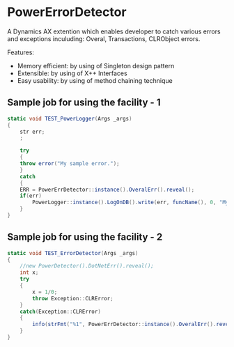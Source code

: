 # PowerErrorDetector
 A Dynamics AX extention which enables developer to catch various errors and exceptions inculuding: Overal, Transactions, CLRObject errors.

Features:
* Memory efficient: by using of Singleton design pattern
* Extensible: by using of X++ Interfaces
* Easy usability: by using of method chaining technique

## Sample job for using the facility - 1
```csharp
static void TEST_PowerLogger(Args _args)
{
    str err;
    ;

    try
    {
	throw error("My sample error.");
    }
    catch
    {
	ERR = PowerErrDetector::instance().OveralErr().reveal();
	if(err)
	    PowerLogger::instance().LogOnDB().write(err, funcName(), 0, "My sample title");
    }
}
```
## Sample job for using the facility - 2
```csharp
static void TEST_ErrorDetector(Args _args)
{
    //new PowerDetector().DotNetErr().reveal();
    int x;
    try
    {
        x = 1/0;
        throw Exception::CLRError;
    }
    catch(Exception::CLRError)
    {
        info(strFmt("%1", PowerErrDetector::instance().OveralErr().reveal()));
    }
}
```
